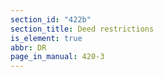 ```yaml
---
section_id: "422b"
section_title: Deed restrictions
is_element: true
abbr: DR
page_in_manual: 420-3
---
```

